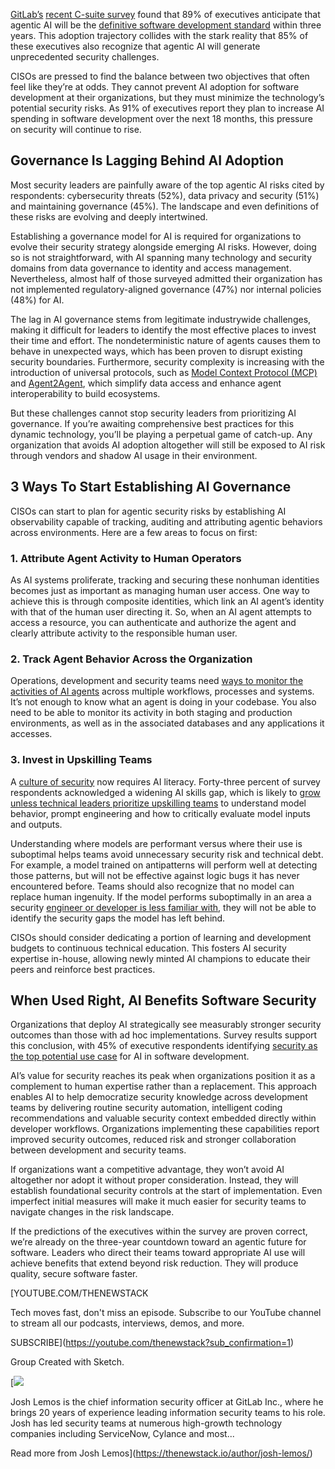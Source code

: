 [GitLab’s](https://about.gitlab.com/?utm_content=inline+mention) [recent C-suite survey](https://about.gitlab.com/software-innovation-report/) found that 89% of executives anticipate that agentic AI will be the [definitive software development standard](https://thenewstack.io/ai-has-won-googles-dora-study-shows-universal-dev-adoption/) within three years. This adoption trajectory collides with the stark reality that 85% of these executives also recognize that agentic AI will generate unprecedented security challenges.

CISOs are pressed to find the balance between two objectives that often feel like they’re at odds. They cannot prevent AI adoption for software development at their organizations, but they must minimize the technology’s potential security risks. As 91% of executives report they plan to increase AI spending in software development over the next 18 months, this pressure on security will continue to rise.

## **Governance Is Lagging Behind AI Adoption**

Most security leaders are painfully aware of the top agentic AI risks cited by respondents: cybersecurity threats (52%), data privacy and security (51%) and maintaining governance (45%). The landscape and even definitions of these risks are evolving and deeply intertwined.

Establishing a governance model for AI is required for organizations to evolve their security strategy alongside emerging AI risks. However, doing so is not straightforward, with AI spanning many technology and security domains from data governance to identity and access management. Nevertheless, almost half of those surveyed admitted their organization has not implemented regulatory-aligned governance (47%) nor internal policies (48%) for AI.

The lag in AI governance stems from legitimate industrywide challenges, making it difficult for leaders to identify the most effective places to invest their time and effort. The nondeterministic nature of agents causes them to behave in unexpected ways, which has been proven to disrupt existing security boundaries. Furthermore, security complexity is increasing with the introduction of universal protocols, such as [Model Context Protocol (MCP)](https://thenewstack.io/model-context-protocol-a-primer-for-the-developers/) and [Agent2Agent](https://thenewstack.io/googles-agent2agent-protocol-helps-ai-agents-talk-to-each-other/), which simplify data access and enhance agent interoperability to build ecosystems.

But these challenges cannot stop security leaders from prioritizing AI governance. If you’re awaiting comprehensive best practices for this dynamic technology, you’ll be playing a perpetual game of catch-up. Any organization that avoids AI adoption altogether will still be exposed to AI risk through vendors and shadow AI usage in their environment.

## **3 Ways To Start Establishing AI Governance**

CISOs can start to plan for agentic security risks by establishing AI observability capable of tracking, auditing and attributing agentic behaviors across environments. Here are a few areas to focus on first:

### **1. Attribute Agent Activity to Human Operators**

As AI systems proliferate, tracking and securing these nonhuman identities becomes just as important as managing human user access. One way to achieve this is through composite identities, which link an AI agent’s identity with that of the human user directing it. So, when an AI agent attempts to access a resource, you can authenticate and authorize the agent and clearly attribute activity to the responsible human user.

### **2. Track Agent Behavior Across the Organization**

Operations, development and security teams need [ways to monitor the activities of AI agents](https://thenewstack.io/3-ways-security-teams-can-tame-autonomous-ai-agents/) across multiple workflows, processes and systems. It’s not enough to know what an agent is doing in your codebase. You also need to be able to monitor its activity in both staging and production environments, as well as in the associated databases and any applications it accesses.

### **3. Invest in Upskilling Teams**

A [culture of security](https://thenewstack.io/beyond-culture-addressing-common-security-frustrations/) now requires AI literacy. Forty-three percent of survey respondents acknowledged a widening AI skills gap, which is likely to [grow unless technical leaders prioritize upskilling teams](https://thenewstack.io/sustainable-scale-how-to-grow-engineering-teams-strategically/) to understand model behavior, prompt engineering and how to critically evaluate model inputs and outputs.

Understanding where models are performant versus where their use is suboptimal helps teams avoid unnecessary security risk and technical debt. For example, a model trained on antipatterns will perform well at detecting those patterns, but will not be effective against logic bugs it has never encountered before. Teams should also recognize that no model can replace human ingenuity. If the model performs suboptimally in an area a security [engineer or developer is less familiar with](https://thenewstack.io/three-software-development-challenges-slowing-ai-progress/), they will not be able to identify the security gaps the model has left behind.

CISOs should consider dedicating a portion of learning and development budgets to continuous technical education. This fosters AI security expertise in-house, allowing newly minted AI champions to educate their peers and reinforce best practices.

## **When Used Right, AI Benefits Software Security**

Organizations that deploy AI strategically see measurably stronger security outcomes than those with ad hoc implementations. Survey results support this conclusion, with 45% of executive respondents identifying [security as the top potential use case](https://thenewstack.io/software-security-imperative-forging-a-unified-standard-of-care/) for AI in software development.

AI’s value for security reaches its peak when organizations position it as a complement to human expertise rather than a replacement. This approach enables AI to help democratize security knowledge across development teams by delivering routine security automation, intelligent coding recommendations and valuable security context embedded directly within developer workflows. Organizations implementing these capabilities report improved security outcomes, reduced risk and stronger collaboration between development and security teams.

If organizations want a competitive advantage, they won’t avoid AI altogether nor adopt it without proper consideration. Instead, they will establish foundational security controls at the start of implementation. Even imperfect initial measures will make it much easier for security teams to navigate changes in the risk landscape.

If the predictions of the executives within the survey are proven correct, we’re already on the three-year countdown toward an agentic future for software. Leaders who direct their teams toward appropriate AI use will achieve benefits that extend beyond risk reduction. They will produce quality, secure software faster.

[YOUTUBE.COM/THENEWSTACK

Tech moves fast, don't miss an episode. Subscribe to our YouTube
channel to stream all our podcasts, interviews, demos, and more.

SUBSCRIBE](https://youtube.com/thenewstack?sub_confirmation=1)

Group
Created with Sketch.

[![](https://thenewstack.io/wp-content/uploads/2025/03/af8914a1-cropped-fcbb0ca2-josh-lemos-600x600.jpeg)

Josh Lemos is the chief information security officer at GitLab Inc., where he brings 20 years of experience leading information security teams to his role. Josh has led security teams at numerous high-growth technology companies including ServiceNow, Cylance and most...

Read more from Josh Lemos](https://thenewstack.io/author/josh-lemos/)